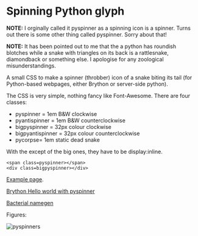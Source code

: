# Spinning Python glyph
**NOTE:** I orginally called it pyspinner as a spinning icon is a spinner. Turns out there is some other thing called pyspinner.
Sorry about that!

**NOTE:** It has been pointed out to me that the a python has roundish blotches while a snake with triangles on its back is a rattlesnake, diamondback or something else. I apologise for any zoological misunderstandings.

A small CSS to make a spinner (throbber) icon of a snake biting its tail (for Python-based webpages, either Brython or server-side python).

The CSS is very simple, nothing fancy like Font-Awesome.
There are four classes:
*  pyspinner = 1em B&W clockwise
*  pyantispinner = 1em B&W counterclockwise
*  bigpyspinner = 32px colour clockwise
*  bigpyantispinner = 32px colour counterclockwise
*  pycorpse= 1em static dead snake

With the except of the big ones, they have to be display:inline.

```
<span class=pyspinner></span>
<div class=bigpyspinner></div>
```

[Example page](https://rawgit.com/matteoferla/Pyspinner/master/demo.html).

[Brython Hello world with pyspinner](https://rawgit.com/matteoferla/Pyspinner/master/pyspinner_brython.html)

[Bacterial namegen](http://extra.matteoferla.com/bacterial_namegen.html)

Figures:

![pyspinners](https://rawgit.com/matteoferla/Pyspinner/master/pyspinners.png)


